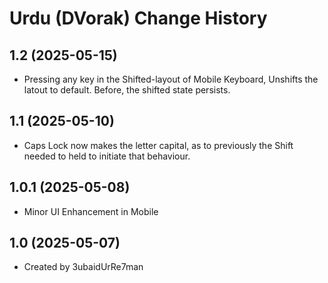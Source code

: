 Urdu (DVorak) Change History
====================
1.2 (2025-05-15)
----------------
* Pressing any key in the Shifted-layout of Mobile Keyboard, Unshifts the latout to default. Before, the shifted state persists. 

1.1 (2025-05-10)
----------------
* Caps Lock now makes the letter capital, as to previously the Shift needed to held to initiate that behaviour.

1.0.1 (2025-05-08)
----------------
* Minor UI Enhancement in Mobile

1.0 (2025-05-07)
----------------
* Created by 3ubaidUrRe7man
